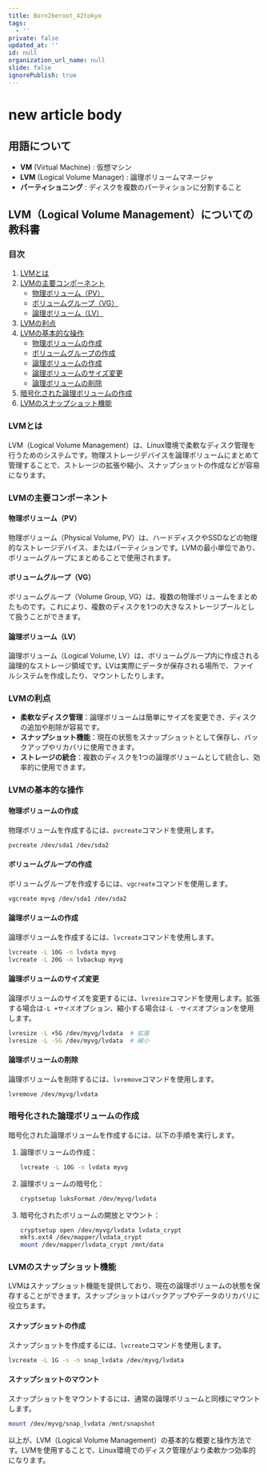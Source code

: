 ```yaml
---
title: Born2beroot_42tokyo
tags:
  - ''
private: false
updated_at: ''
id: null
organization_url_name: null
slide: false
ignorePublish: true
---
```

# new article body

## 用語について

- **VM** (Virtual Machine) : 仮想マシン
- **LVM** (Logical Volume Manager) : 論理ボリュームマネージャ
- **パーティショニング** : ディスクを複数のパーティションに分割すること

## LVM（Logical Volume Management）についての教科書

### 目次
1. [LVMとは](#LVMとは)
2. [LVMの主要コンポーネント](#LVMの主要コンポーネント)
   - [物理ボリューム（PV）](#物理ボリュームPV)
   - [ボリュームグループ（VG）](#ボリュームグループVG)
   - [論理ボリューム（LV）](#論理ボリュームLV)
3. [LVMの利点](#LVMの利点)
4. [LVMの基本的な操作](#LVMの基本的な操作)
   - [物理ボリュームの作成](#物理ボリュームの作成)
   - [ボリュームグループの作成](#ボリュームグループの作成)
   - [論理ボリュームの作成](#論理ボリュームの作成)
   - [論理ボリュームのサイズ変更](#論理ボリュームのサイズ変更)
   - [論理ボリュームの削除](#論理ボリュームの削除)
5. [暗号化された論理ボリュームの作成](#暗号化された論理ボリュームの作成)
6. [LVMのスナップショット機能](#LVMのスナップショット機能)

### LVMとは
LVM（Logical Volume Management）は、Linux環境で柔軟なディスク管理を行うためのシステムです。物理ストレージデバイスを論理ボリュームにまとめて管理することで、ストレージの拡張や縮小、スナップショットの作成などが容易になります。

### LVMの主要コンポーネント
#### 物理ボリューム（PV）
物理ボリューム（Physical Volume, PV）は、ハードディスクやSSDなどの物理的なストレージデバイス、またはパーティションです。LVMの最小単位であり、ボリュームグループにまとめることで使用されます。

#### ボリュームグループ（VG）
ボリュームグループ（Volume Group, VG）は、複数の物理ボリュームをまとめたものです。これにより、複数のディスクを1つの大きなストレージプールとして扱うことができます。

#### 論理ボリューム（LV）
論理ボリューム（Logical Volume, LV）は、ボリュームグループ内に作成される論理的なストレージ領域です。LVは実際にデータが保存される場所で、ファイルシステムを作成したり、マウントしたりします。

### LVMの利点
- **柔軟なディスク管理**：論理ボリュームは簡単にサイズを変更でき、ディスクの追加や削除が容易です。
- **スナップショット機能**：現在の状態をスナップショットとして保存し、バックアップやリカバリに使用できます。
- **ストレージの統合**：複数のディスクを1つの論理ボリュームとして統合し、効率的に使用できます。

### LVMの基本的な操作
#### 物理ボリュームの作成
物理ボリュームを作成するには、`pvcreate`コマンドを使用します。
```bash
pvcreate /dev/sda1 /dev/sda2
```

#### ボリュームグループの作成
ボリュームグループを作成するには、`vgcreate`コマンドを使用します。
```bash
vgcreate myvg /dev/sda1 /dev/sda2
```

#### 論理ボリュームの作成
論理ボリュームを作成するには、`lvcreate`コマンドを使用します。
```bash
lvcreate -L 10G -n lvdata myvg
lvcreate -L 20G -n lvbackup myvg
```

#### 論理ボリュームのサイズ変更
論理ボリュームのサイズを変更するには、`lvresize`コマンドを使用します。拡張する場合は`-L +サイズ`オプション、縮小する場合は`-L -サイズ`オプションを使用します。
```bash
lvresize -L +5G /dev/myvg/lvdata  # 拡張
lvresize -L -5G /dev/myvg/lvdata  # 縮小
```

#### 論理ボリュームの削除
論理ボリュームを削除するには、`lvremove`コマンドを使用します。
```bash
lvremove /dev/myvg/lvdata
```

### 暗号化された論理ボリュームの作成
暗号化された論理ボリュームを作成するには、以下の手順を実行します。

1. 論理ボリュームの作成：
   ```bash
   lvcreate -L 10G -n lvdata myvg
   ```

2. 論理ボリュームの暗号化：
   ```bash
   cryptsetup luksFormat /dev/myvg/lvdata
   ```

3. 暗号化されたボリュームの開放とマウント：
   ```bash
   cryptsetup open /dev/myvg/lvdata lvdata_crypt
   mkfs.ext4 /dev/mapper/lvdata_crypt
   mount /dev/mapper/lvdata_crypt /mnt/data
   ```

### LVMのスナップショット機能
LVMはスナップショット機能を提供しており、現在の論理ボリュームの状態を保存することができます。スナップショットはバックアップやデータのリカバリに役立ちます。

#### スナップショットの作成
スナップショットを作成するには、`lvcreate`コマンドを使用します。
```bash
lvcreate -L 1G -s -n snap_lvdata /dev/myvg/lvdata
```

#### スナップショットのマウント
スナップショットをマウントするには、通常の論理ボリュームと同様にマウントします。
```bash
mount /dev/myvg/snap_lvdata /mnt/snapshot
```

以上が、LVM（Logical Volume Management）の基本的な概要と操作方法です。LVMを使用することで、Linux環境でのディスク管理がより柔軟かつ効率的になります。